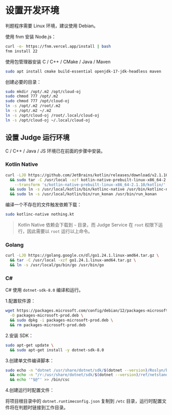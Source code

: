 # 设置开发环境

判题程序需要 Linux 环境，建议使用 Debian。

使用 fnm 安装 Node.js：

```bash
curl -o- https://fnm.vercel.app/install | bash
fnm install 22
```

使用包管理器安装 C / C++ / CMake / Java / Maven

```bash
sudo apt install cmake build-essential openjdk-17-jdk-headless maven 
```

创建必要的目录：

```bash
sudo mkdir /opt/.m2 /opt/cloud-oj
sudo chmod 777 /opt/.m2
sudo chmod 777 /opt/cloud-oj
ln -s /opt/.m2 /root/.m2
ln -s /opt/.m2 ~/.m2
ln -s /opt/cloud-oj /root/.local/cloud-oj
ln -s /opt/cloud-oj ~/.local/cloud-oj
```

## 设置 Judge 运行环境

C / C++ / Java / JS 环境已在前面的步骤中安装。

### Kotlin Native

```bash
curl -LJO https://github.com/JetBrains/kotlin/releases/download/v2.1.10/kotlin-native-prebuilt-linux-x86_64-2.1.10.tar.gz \
  && sudo tar -C /usr/local -xzf kotlin-native-prebuilt-linux-x86_64-2.1.10.tar.gz \
    --transform 's/kotlin-native-prebuilt-linux-x86_64-2.1.10/kotlin/' \
  && sudo ln -s /usr/local/kotlin/bin/kotlinc-native /usr/bin/kotlinc-native \
  && sudo ln -s /usr/local/kotlin/bin/run_konan /usr/bin/run_konan
```

编译一个不存在的文件触发依赖下载：

```bash
sudo kotlinc-native nothing.kt
```

> Kotlin Native 依赖会下载到 `~` 目录，而 Judge Service 在 `root` 权限下运行，因此需要以 `root` 运行以上命令。

### Golang

```bash
curl -LJO https://golang.google.cn/dl/go1.24.1.linux-amd64.tar.gz \
  && tar -C /usr/local -xzf go1.24.1.linux-amd64.tar.gz \
  && ln -s /usr/local/go/bin/go /usr/bin/go
```

### C#

C# 使用 `dotnet-sdk-8.0` 编译和运行。

1.配置软件源：

```bash
wget https://packages.microsoft.com/config/debian/12/packages-microsoft-prod.deb \
  -O packages-microsoft-prod.deb \
  && sudo dpkg -i packages-microsoft-prod.deb \
  && rm packages-microsoft-prod.deb
```

2.安装 SDK：

```bash
sudo apt-get update \
  && sudo apt-get install -y dotnet-sdk-8.0
```

3.创建单文件编译脚本：

```bash
sudo echo -n "dotnet /usr/share/dotnet/sdk/$(dotnet --version)/Roslyn/bincore/csc.dll " > /bin/csc \
  && echo -n "/r:/usr/share/dotnet/sdk/$(dotnet --version)/ref/netstandard.dll " >> /bin/csc \
  && echo '"$@"' >> /bin/csc
```

4.创建运行时配置文件：

将项目根目录中的 `dotnet.runtimeconfig.json` 复制到 `/etc` 目录，运行时配置文件将在判题时链接到工作目录。
